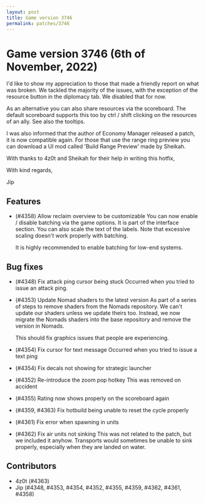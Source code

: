 ```yaml
---
layout: post
title: Game version 3746
permalink: patches/3746
---
```


# Game version 3746 (6th of November, 2022)

I'd like to show my appreciation to those that made a friendly report on what was broken. We tackled
the majority of the issues, with the exception of the resource button in the diplomacy tab. We disabled
that for now.

As an alternative you can also share resources via the scoreboard. The default scoreboard supports
this too by ctrl / shift clicking on the resources of an ally. See also the tooltips.

I was also informed that the author of Economy Manager released a patch, it is now compatible again. For
those that use the range ring preview you can download a UI mod called 'Build Range Preview' made by Sheikah.

With thanks to 4z0t and Sheikah for their help in writing this hotfix,

With kind regards,

Jip

## Features

- (#4358) Allow reclaim overview to be customizable
  You can now enable / disable batching via the game options. It is part of the
  interface section. You can also scale the text of the labels. Note that
  excessive scaling doesn't work properly with batching.

  It is highly recommended to enable batching for low-end systems.

## Bug fixes

- (#4348) Fix attack ping cursor being stuck
  Occurred when you tried to issue an attack ping.

- (#4353) Update Nomad shaders to the latest version
  As part of a series of steps to remove shaders from the Nomads repository. We can't
  update our shaders unless we update theirs too. Instead, we now migrate the Nomads
  shaders into the base repository and remove the version in Nomads.

  This should fix graphics issues that people are experiencing.

- (#4354) Fix cursor for text message
  Occurred when you tried to issue a text ping

- (#4354) Fix decals not showing for strategic launcher

- (#4352) Re-introduce the zoom pop hotkey
  This was removed on accident

- (#4355) Rating now shows properly on the scoreboard again

- (#4359, #4363) Fix hotbuild being unable to reset the cycle properly

- (#4361) Fix error when spawning in units

- (#4362) Fix air units not sinking
  This was not related to the patch, but we included it anyhow. Transports would sometimes be unable to sink
  properly, especially when they are landed on water.

## Contributors

- 4z0t (#4363)
- Jip (#4348, #4353, #4354, #4352, #4355, #4359, #4362, #4361, #4358)
